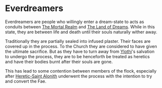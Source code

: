 # Everdreamers

Everdreamers are people who willingly enter a dream-state to acts as conduits between [The Mortal Realm](../The%20Mortal%20Realm.md) and [The Land of Dreams](../The%20Otherworlds/The%20Land%20of%20Dreams.md). While in this state, they are between life and death until their souls naturally wither away.

Traditionally they are partially sealed into infused plaster. Their faces are covered up in the process. To the Church they are considered to have given the ultimate sacrifice. But as they have to turn away from [Ylothi](/Deities/Ylothi.md)'s salvation to undergo the process, they are to be henceforth be treated as heretics and have their bodies burnt after their souls are gone.

This has lead to some contention between members of the flock, especially after [Heretic-Saint Alonith](/Saints/Heretic-Saint%20Alonith.md) underwent the process with the intention to try and convert the Fae.
